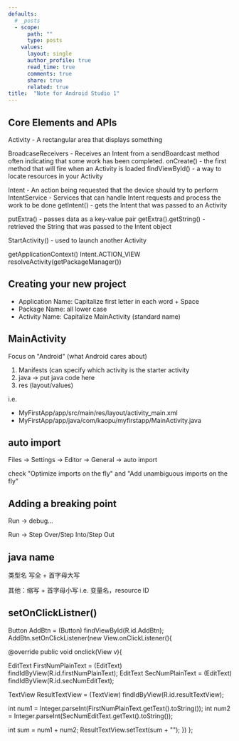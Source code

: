 ```yaml
---
defaults:
  # _posts
  - scope:
      path: ""
      type: posts
    values:
      layout: single
      author_profile: true
      read_time: true
      comments: true
      share: true
      related: true
title:  "Note for Android Studio 1"
---
```


## Core Elements and APIs ##

Activity - A rectangular area that displays something

BroadcaseReceivers - Receives an Intent from a sendBoardcast method often indicating that some work has been completed.
onCreate() - the first method that will fire when an Activity is loaded
findViewById() - a way to locate resources in your Activity

Intent - An action being requested that the device should try to perform
IntentService - Services that can handle Intent requests and process the work to be done
getIntent() - gets the Intent that was passed to an Activity

putExtra() - passes data as a key-value pair
getExtra().getString() - retrieved the String that was passed to the Intent object

StartActivity() - used to launch another Activity

getApplicationContext()
Intent.ACTION_VIEW
resolveActivity(getPackageManager())

## Creating your new project  ##

- Application Name: Capitalize first letter in each word + Space
- Package Name: all lower case
- Activity Name: Capitalize MainActivity (standard name)

## MainActivity ##
Focus on "Android" (what Android cares about)
1. Manifests (can specify which activity is the starter activity
2. java -> put java code here
3. res (layout/values)

i.e.
- MyFirstApp/app/src/main/res/layout/activity_main.xml
- MyFirstApp/app/java/com/kaopu/myfirstapp/MainActivity.java

## auto import ##

Files -> Settings -> Editor -> General -> auto import 

check "Optimize imports on the fly" and "Add unambiguous imports on the fly"

## Adding a breaking point ##

Run -> debug... 

Run -> Step Over/Step Into/Step Out


## java name ##
类型名  写全 + 首字母大写

其他：缩写 + 首字母小写 i.e. 变量名，resource ID



## setOnClickListner() ##
Button AddBtn = (Button) findViewById(R.id.AddBtn);
AddBtn.setOnClickListener(new View.onClickListener(){

  @override
  public void onclick(View v){
  
  EditText FirstNumPlainText = (EditText) findIdByView(R.id.firstNumPlainText);
  EditText SecNumPlainText = (EditText) findIdByView(R.id.secNumEditText);
  
  TextView ResultTextView = (TextView) findIdByView(R.id.resultTextView);
  
  int num1 = Integer.parseInt(FirstNumPlainText.getText().toString());
  int num2 = Integer.parseInt(SecNumEditText.getText().toString());
  
  int sum = num1 + num2;
  ResultTextView.setText(sum + "");
  })
};






       

